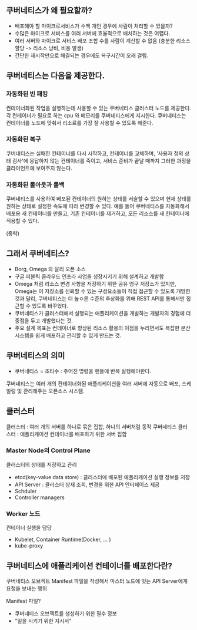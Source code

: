 ## 쿠버네티스가 왜 필요할까? 
- 배포해야 할 마이크로서비스가 수백 개인 경우에 사람이 처리할 수 있을까?
- 수많은 마이크로 서비스를 여러 서버에 효율적으로 배치하는 것은 어렵다.
- 여러 서버와 마이크로 서비스 배포 조합 수를 사람이 계산할 수 없음 (충분한 리소스 할당 -> 리소스 낭비, 비용 발생)
- 간단한 재시작만으로 해결되는 경우에도 복구시간이 오래 걸림.

## 쿠버네티스는 다음을 제공한다.
### 자동화된 빈 패킹
컨테이너화된 작업을 실행하는데 사용할 수 있는 쿠버네티스 클러스터 노드를 제공한다. 각 컨테이너가 필요로 하는 cpu 와 메모리를 쿠버네티스에게 지시한다. 쿠버네티스는 컨테이너를 노드에 맞춰서 리소르를 가장 잘 사용할 수 있도록 해준다.

### 자동화된 복구
쿠버네티스는 실패한 컨테이너를 다시 시작하고, 컨테이너를 교체하며, '사용자 정의 상태 검사'에 응답하지 않는 컨테이너를 죽이고, 서비스 준비가 끝날 때까지 그러한 과정을 클라이언트에 보여주지 않는다.

### 자동화된 롤아웃과 롤백
쿠버네티스를 사용하여 배포된 컨테이너의 원하는 상태를 서술할 수 있으며 현재 상태를 원하는 상태로 설정한 속도에 따라 변경할 수 있다. 예를 들어 쿠버네티스를 자동화해서 배포용 새 컨테이너를 만들고, 기존 컨테이너를 제거하고, 모든 리소스를 새 컨테이너에 적용할 수 있다.

(중략)

## 그래서 쿠버네티스?
- Borg, Omega 와 달리 오픈 소스
- 구글 퍼블릭 클라우드 인프라 사업을 성장시키기 위해 설계하고 개발함
- Omega 처럼 리소스 변경 사항을 저장하기 위한 공유 영구 저장소가 있지만, Omega는 이 저장소를 신뢰할 수 있는 구성요소들이 직접 접근할 수 있도록 개방한 것과 달리, 쿠버네티스는 더 높ㅇ른 수준의 추상화를 위해 REST API를 통해서만 접근할 수 있도록 바꾸었다.
- 쿠버네티스가 클러스터에서 실행되는 애플리케이션을 개발하는 개발자의 경험에 더 중점을 두고 개발했다는 것.
- 주요 설계 목표는 컨테이너로 향상된 리소스 활용의 이점을 누리면서도 복잡한 분산 시스템을 쉽게 배포하고 관리할 수 있게 만드는 것.

## 쿠버네티스의 의미
- 쿠버네티스 = 조타수 : 주어진 명령을 핸들에 반복 실행해야한다.

쿠버네티스는 여러 개의 컨테이너화된 애플리케이션을 여러 서버에 자동으로 배포, 스케일링 및 관리해주는 오픈소스 시스템.

## 클러스터
클러스터 : 여러 개의 서버를 하나로 묶은 집합, 하나의 서버처럼 동작
쿠버네티스 클러스터 : 애플리케이션 컨테이너를 배포하기 위한 서버 집합

### Master Node의 Control Plane 
클러스터의 상태를 저장하고 관리
- etcd(key-value data store) : 클러스터에 배포된 애플리케이션 실행 정보를 저장
- API Server : 클러스터 상재 조회, 변경을 위한 API 인터페이스 제공
- Schduler
- Controller managers

### Worker 노드
컨테이너 실행을 담당
- Kubelet, Container Runtime(Docker, ... )
- kube-proxy

## 쿠버네티스에 애플리케이션 컨테이너를 배포한다란?
쿠버네티스 오브젝트 Manifest 파일을 작성해서 마스터 노드에 잇는 API Server에게 요청을 보내는 행위

Manifest 파일?
- 쿠버네티스 오브젝트를 생성하기 위한 필수 정보
- "일을 시키기 위한 지시서"


